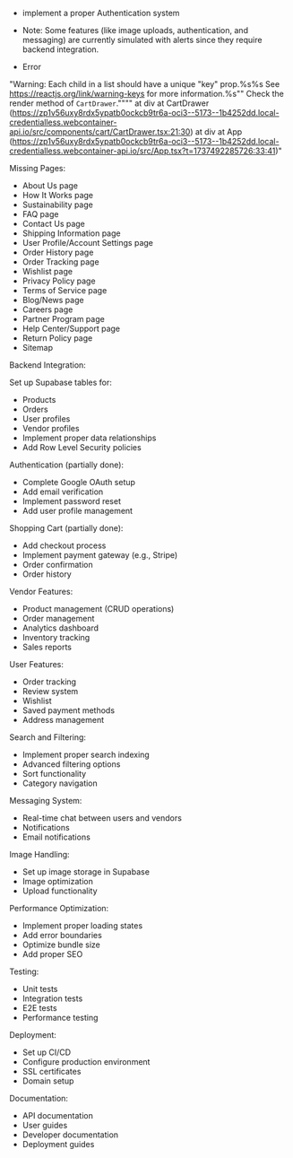 - implement a proper Authentication system

- Note: Some features (like image uploads, authentication, and messaging) are currently simulated with alerts since they require backend integration.

- Error

"Warning: Each child in a list should have a unique "key" prop.%s%s See https://reactjs.org/link/warning-keys for more information.%s"" Check the render method of `CartDrawer`."""" at div at CartDrawer (https://zp1v56uxy8rdx5ypatb0ockcb9tr6a-oci3--5173--1b4252dd.local-credentialless.webcontainer-api.io/src/components/cart/CartDrawer.tsx:21:30) at div at App (https://zp1v56uxy8rdx5ypatb0ockcb9tr6a-oci3--5173--1b4252dd.local-credentialless.webcontainer-api.io/src/App.tsx?t=1737492285726:33:41)"

Missing Pages:
- About Us page
- How It Works page
- Sustainability page
- FAQ page
- Contact Us page
- Shipping Information page
- User Profile/Account Settings page
- Order History page
- Order Tracking page
- Wishlist page
- Privacy Policy page
- Terms of Service page
- Blog/News page
- Careers page
- Partner Program page
- Help Center/Support page
- Return Policy page
- Sitemap

Backend Integration:

Set up Supabase tables for:
- Products
- Orders
- User profiles
- Vendor profiles
- Implement proper data relationships
- Add Row Level Security policies

Authentication (partially done):
- Complete Google OAuth setup
- Add email verification
- Implement password reset
- Add user profile management

Shopping Cart (partially done):
- Add checkout process
- Implement payment gateway (e.g., Stripe)
- Order confirmation
- Order history

Vendor Features:
- Product management (CRUD operations)
- Order management
- Analytics dashboard
- Inventory tracking
- Sales reports

User Features:
- Order tracking
- Review system
- Wishlist
- Saved payment methods
- Address management

Search and Filtering:
- Implement proper search indexing
- Advanced filtering options
- Sort functionality
- Category navigation

Messaging System:
- Real-time chat between users and vendors
- Notifications
- Email notifications

Image Handling:
- Set up image storage in Supabase
- Image optimization
- Upload functionality

Performance Optimization:
- Implement proper loading states
- Add error boundaries
- Optimize bundle size
- Add proper SEO

Testing:
- Unit tests
- Integration tests
- E2E tests
- Performance testing

Deployment:
- Set up CI/CD
- Configure production environment
- SSL certificates
- Domain setup

Documentation:
- API documentation
- User guides
- Developer documentation
- Deployment guides